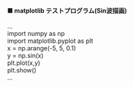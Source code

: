   
#### ■  matplotlib テストプログラム(Sin波描画)  
...  
import numpy as np  
import matplotlib.pyplot as plt  
x = np.arange(-5, 5, 0.1)  
y = np.sin(x)  
plt.plot(x,y)  
plt.show()  
...  
  

